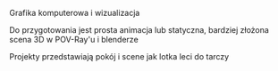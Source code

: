 Grafika komputerowa i wizualizacja 

Do przygotowania jest prosta animacja lub statyczna, bardziej złożona scena 3D w POV-Ray'u i blenderze

Projekty przedstawiają pokój i scene jak lotka leci do tarczy
